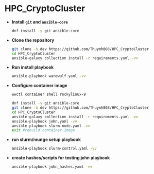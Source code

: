 # HPC_CryptoCluster


- **Install `git` and `ansible-core`**
  
  ```bash
  dnf install -y git ansible-core
  ```
- **Clone the repository**
  
  ```bash
  git clone -b dev https://github.com/Thuynh808/HPC_CryptoCluster
  cd HPC_CryptoCluster
  ansible-galaxy collection install -r requirements.yaml -vv
  ```
- **Run install playbook**

  ```bash
  ansible-playbook warewulf.yaml -vv
  ```
- **Configure container image**
  ```bash
  wwctl container shell rockylinux-9
  ```
  ```bash
  dnf install -y git ansible-core
  git clone -b dev https://github.com/Thuynh808/HPC_CryptoCluster
  cd HPC_CryptoCluster
  ansible-galaxy collection install -r requirements.yaml -vv
  ansible-playbook john.yaml -vv
  ansible-playbook slurm-node.yaml -vv
  exit #rebuild container image
  ```
- **run slurm/munge setup playbook**
  ```bash
  ansible-playbook slurm-control.yaml -vv
  ```
- **create hashes/scripts for testing john playbook**
  ```bash
  ansible-playbook john_hashes.yaml -vv
  ```
